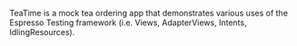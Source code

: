 TeaTime is a mock tea ordering app that demonstrates various uses of the Espresso Testing framework (i.e. Views, AdapterViews, Intents, IdlingResources).
